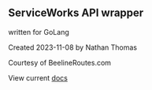 ## ServiceWorks API wrapper

written for GoLang

Created 2023-11-08 by Nathan Thomas 

Courtesy of BeelineRoutes.com

View current [docs](https://documenter.getpostman.com/view/7873566/S1Zz4U9F)

